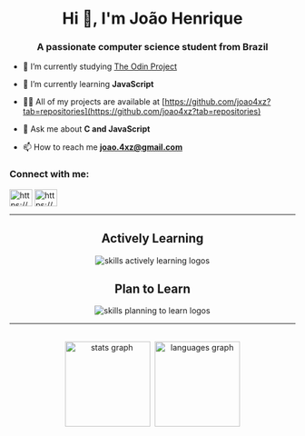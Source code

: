 <h1 align="center">Hi 👋, I'm João Henrique</h1>
<h3 align="center">A passionate computer science student from Brazil</h3>

- 🔭 I’m currently studying [The Odin Project](https://www.theodinproject.com/)

- 🌱 I’m currently learning **JavaScript**

- 👨‍💻 All of my projects are available at [https://github.com/joao4xz?tab=repositories](https://github.com/joao4xz?tab=repositories)

- 💬 Ask me about **C and JavaScript**

- 📫 How to reach me **joao.4xz@gmail.com**

<h3 align="left">Connect with me:</h3>
<p align="left">
<a href="https://www.linkedin.com/in/jo%C3%A3o-henrique-dos-santos-ferreira-98876324a/" target="blank"><img align="center" src="https://skillicons.dev/icons?i=linkedin" alt="https://www.linkedin.com/in/jo%c3%a3o-henrique-dos-santos-ferreira-98876324a/" height="30" width="40" /></a>
<a href="https://github.com/joao4xz" target="blank"><img align="center" src="https://skillicons.dev/icons?i=github" alt="https://github.com/joao4xz" height="30" width="40" /></a>
</p>

<hr>

<div align="center">
  <h2> <strong> Actively Learning </strong></h2>
  <img src="https://skillicons.dev/icons?i=html,css,js,nodejs,git,linux,bash,c" alt="skills actively learning logos"> <br> 
  <h2> <strong> Plan to Learn </strong></h2>
  <img src="https://skillicons.dev/icons?i=ts,react,tailwind,bootstrap,sass" alt="skills planning to learn logos">
</div>

<hr>
<br>

<div align="center">
  <img src="https://github-readme-stats.vercel.app/api?username=joao4xz&show_icons=true&theme=prussian" height="150" alt="stats graph" style ="margin-right: 5px" />
  <img src="https://github-readme-stats.vercel.app/api/top-langs?locale=en&hide_title=false&layout=compact&card_width=320&langs_count=5&theme=prussian&hide_border=false&username=joao4xz" height="150" alt="languages graph"  />
</div>

